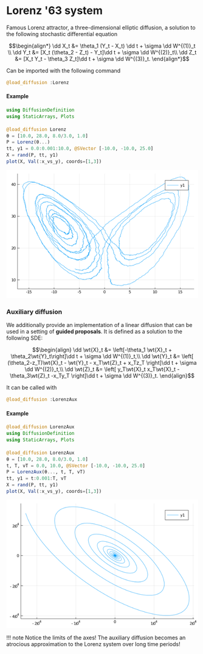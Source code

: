 # Lorenz '63 system
Famous Lorenz attractor, a three-dimensional elliptic diffusion, a solution to the following stochastic differential equation
```math
\begin{align*}
\dd X_t &= \theta_1 (Y_t - X_t) \dd t + \sigma \dd W^{(1)}_t \\
\dd Y_t &= [X_t (\theta_2 - Z_t) - Y_t]\dd t + \sigma \dd W^{(2)}_t\\
\dd Z_t &= [X_t Y_t - \theta_3 Z_t]\dd t + \sigma \dd W^{(3)}_t.
\end{align*}
```
Can be imported with the following command
```julia
@load_diffusion :Lorenz
```
#### Example
```julia
using DiffusionDefinition
using StaticArrays, Plots

@load_diffusion Lorenz
θ = [10.0, 28.0, 8.0/3.0, 1.0]
P = Lorenz(θ...)
tt, y1 = 0.0:0.001:10.0, @SVector [-10.0, -10.0, 25.0]
X = rand(P, tt, y1)
plot(X, Val(:x_vs_y), coords=[1,3])
```
![lorenz](../assets/pred_diff/lorenz/lorenz.png)

### Auxiliary diffusion
We additionally provide an implementation of a linear diffusion that can be used in a setting of **guided proposals**. It is defined as a solution to the following SDE:
```math
\begin{align}
\dd \wt{X}_t &= \left[-\theta_1 \wt{X}_t + \theta_2\wt{Y}_t\right]\dd t + \sigma \dd W^{(1)}_t,\\
\dd \wt{Y}_t &= \left[ (\theta_2-z_T)\wt{X}_t - \wt{Y}_t - x_T\wt{Z}_t + x_Tz_T \right]\dd t + \sigma \dd W^{(2)}_t,\\
\dd \wt{Z}_t &= \left[ y_T\wt{X}_t x_T\wt{X}_t -\theta_3\wt{Z}_t -x_Ty_T \right]\dd t + \sigma \dd W^{(3)}_t.
\end{align}
```
It can be called with
```julia
@load_diffusion :LorenzAux
```
#### Example
```julia
@load_diffusion LorenzAux
using DiffusionDefinition
using StaticArrays, Plots

@load_diffusion LorenzAux
θ = [10.0, 28.0, 8.0/3.0, 1.0]
t, T, vT = 0.0, 10.0, @SVector [-10.0, -10.0, 25.0]
P = LorenzAux(θ..., t, T, vT)
tt, y1 = t:0.001:T, vT
X = rand(P, tt, y1)
plot(X, Val(:x_vs_y), coords=[1,3])
```
![lorenz_aux](../assets/pred_diff/lorenz/lorenz_aux.png)

!!! note
    Notice the limits of the axes! The auxiliary diffusion becomes an atrocious approximation to the Lorenz system over long time periods!
